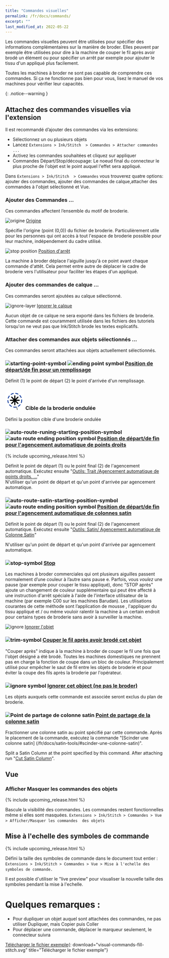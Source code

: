 ```yaml
---
title: "Commandes visuelles"
permalink: /fr/docs/commands/
excerpt: ""
last_modified_at: 2022-05-22
---
```

Les commandes visuelles peuvent être utilisées pour spécifier des informations complémentaires sur la manière de broder. Elles peuvent par exemple être utilisées pour dire à la machine de couper le fil après avoir brodé un élément ou pour spécifier un arrêt par exemple pour ajouter le tissu d'un appliqué plus facilement.

Toutes les machines à broder ne sont pas capable de comprendre ces commandes. Si ça ne fonctionne pas bien pour vous, lisez le manuel de vos machines pour vérifier leur capacités.

{: .notice--warning }

## Attachez des commandes visuelles via l'extension

Il est recommandé d’ajouter des commandes via les extensions:

* Sélectionnez un ou plusieurs objets
* Lancez `Extensions > Ink/Stitch  > Commandes > Attacher commandes ...`
* Activez les commandes souhaitées et cliquez sur appliquer
* Commandes Départ/Stop/découpage: Le noeud final du connecteur le plus proche de l'objet est le point auquel l'effet sera appliqué.

Dans `Extensions > Ink/Stitch  > Commandes` vous trouverez quatre options: ajouter des commandes, ajouter des commandes de calque,attacher des commandes à l'objet sélectionné et Vue.

### Ajouter des Commandes ...

Ces commandes affectent l’ensemble du motif de broderie.

![origine](/assets/images/docs/visual-commands-origin.jpg) [Origine](#-origine)

Spécifie l'origine (point (0,0)) du fichier de broderie. Particulièrement utile pour les personnes qui ont accès à tout l'espace de broderie possible pour leur machine, indépendement du cadre utilisé.

![stop position](/assets/images/docs/visual-commands-stop-position.jpg) [Position d'arrêt](#-stop-position)

La machine à broder déplace l'aiguille jusqu'à ce point avant chaque commande d'attêt. Cela permet entre autre de déplacer le cadre de broderie vers l'utilisateur pour faciliter les étapes d'un appliqué.

### Ajouter des commandes de calque ...

Ces commandes seront ajoutées au calque sélectionné.

![ignore-layer](/assets/images/docs/visual-commands-ignore-layer.jpg) [Ignorer le calque](#-ignore-layer)

Aucun objet de ce calque ne sera exporté dans les fichiers de broderie. Cette commande est couramment utilisée dans les fichiers des tutoriels lorsqu'on ne veut pas que Ink/Stitch brode les textes explicatifs.



### Attacher des commandes aux objets sélectionnés ...

Ces commandes seront attachées aux objets actuellement sélectionnés.


### ![starting-point-symbol](/assets/images/docs/visual-commands-start.jpg) ![ending point symbol](/assets/images/docs/visual-commands-end.jpg)   [Position de départ/de fin pour un remplissage](#-starting-point-symbol)

Définit  (1) le point de départ  (2) le point d'arrivée d'un remplissage.

### ![ripple stitch target symbol](/assets/images/docs/visual-commands-ripple-target.png) Cible de la broderie ondulée

Défini la position cible d'une broderie ondulée

###  ![auto-route-runing-starting-position-symbol](/assets/images/docs/visual-commands-auto-route-satin-stitch-start.jpg) ![auto route  ending position symbol](/assets/images/docs/visual-commands-auto-route-satin-stitch-end.jpg)  [Position de départ/de fin pour l'agencement automatique de points droits](#auto-route-runing-starting-position-symbol)
{% include upcoming_release.html %}

Définit le point de départ (1) ou le point final (2) de l'agencement automatique. Exécutez ensuite "[Outils: Trait /Agencement automatique de points droits. ...](/fr/docs/strole-tools)"  
N'utiliser qu'un point de départ et qu'un point d'arrivée par agencement automatique.

###  ![auto-route-satin-starting-position-symbol](/assets/images/docs/visual-commands-auto-route-satin-stitch-start.jpg) ![auto route  ending position symbol](/assets/images/docs/visual-commands-auto-route-satin-stitch-end.jpg)  [Position de départ/de fin pour l'agencement automatique  de colonnes satin](#auto-route-satin-starting-position-symbol)

Définit le point de départ (1) ou le point final (2) de l'agencement automatique. Exécutez ensuite "[Outils: Satin/ Agencement automatique de Colonne Satin](/fr/docs/satin-tools/#auto-route-satin-columns)" 

N'utiliser qu'un point de départ et qu'un point d'arrivée par agencement automatique.


### ![stop-symbol](/assets/images/docs/visual-commands-stop.jpg) [Stop](#stop-symbol)

Les machines à broder commerciales qui ont plusieurs aiguilles passent normalement d’une couleur à l’autre sans pause e. Parfois, vous *voulez* une pause (par exemple pour couper le tissu appliqué), donc "STOP après" ajoute un changement de couleur supplémentaire qui peut être affecté à une instruction d'arrêt spéciale à l'aide de l'interface utilisateur de la machine (par exemple C00 sur les machines Barudan). Les utilisations courantes de cette méthode sont l’application de mousse , l'appliquer du tissu appliqué et / ou même vouloir ralentir la machine à un certain endroit pour certains types de broderie sans avoir à surveiller la machine.

![ignore](/assets/images/docs/visual-commands-ignore.jpg) [Ignorer l'objet](#-ignore)


### ![trim-symbol](/assets/images/docs/visual-commands-trim.jpg) [Couper le fil après avoir brodé cet objet](#trim-symbol)

"Couper après" indique à la machine à broder de couper le fil une fois que l'objet désigné a été brodé. Toutes les machines domestiques ne prennent pas en charge la fonction de coupe dans un bloc de couleur. Principalement utilisé pour empêcher le saut de fil entre les objets de broderie et pour éviter la coupe des fils après la broderie par l'opérateur.


### ![ignore symbol](/assets/images/docs/visual-commands-ignore.jpg) [Ignorer cet object (ne pas le broder)](#ignore-symbol)

Les objets auxquels cette commande est associée seront exclus du plan de broderie.


### ![Point de partage de colonne satin](/assets/images/docs/visual-commands-satin-cut-point.jpg) [Point de partage de la colonne satin](#-point-de-partage-de-colonne-satin)

Fractionner une colonne satin au point spécifié par cette commande. Après le placement de la commande, exécutez la commande "[Scinder une colonne satin] (/fr/docs/satin-tools/#scinder-une-colonne-satin)".



Split a Satin Column at the point specified by this command. After attaching run "[Cut Satin Column](/docs/satin-tools/#cut-satin-column)".

## Vue

### Afficher Masquer les commandes des objets 
{% include upcoming_release.html %}

Bascule la visibilité des commandes. Les commandes restent fonctionnelles même si elles sont masquées.
`Extensions > Ink/Stitch > Commandes > Vue > Afficher/Masquer les commandes  des objets`

## Mise à l'echelle des symboles de commande
{% include upcoming_release.html %}

Défini la taille des symboles de commande dans le document tout entier : `Extensions > Ink/Stitch > Commandes > Vue > Mise à l'echelle des symboles de commande.`

Il est possible d'utiliser le "live preview" pour visualiser la nouvelle  taille des symboles pendant la mise à l'echelle.

# Quelques remarques :
- Pour dupliquer un objet auquel sont attachées des commandes, ne pas utiliser Dupliquer, mais Copier puis Coller
- Pour déplacer une commande, déplacer le marqueur seulement, le connecteur suivra


[Télécharger le fichier exemple](/assets/images/docs/visual-commands-fill-stitch.svg){: download="visual-commands-fill-stitch.svg" title="Télécharger le fichier exemple"}




